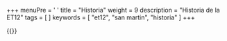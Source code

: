 +++
menuPre = '<i class="fa-solid fa-book"></i> '
title = "Historia"
weight = 9
description = "Historia de la ET12"
tags = [ ]
keywords = [ "et12", "san martin", "historia" ]
+++


{{<historia>}}